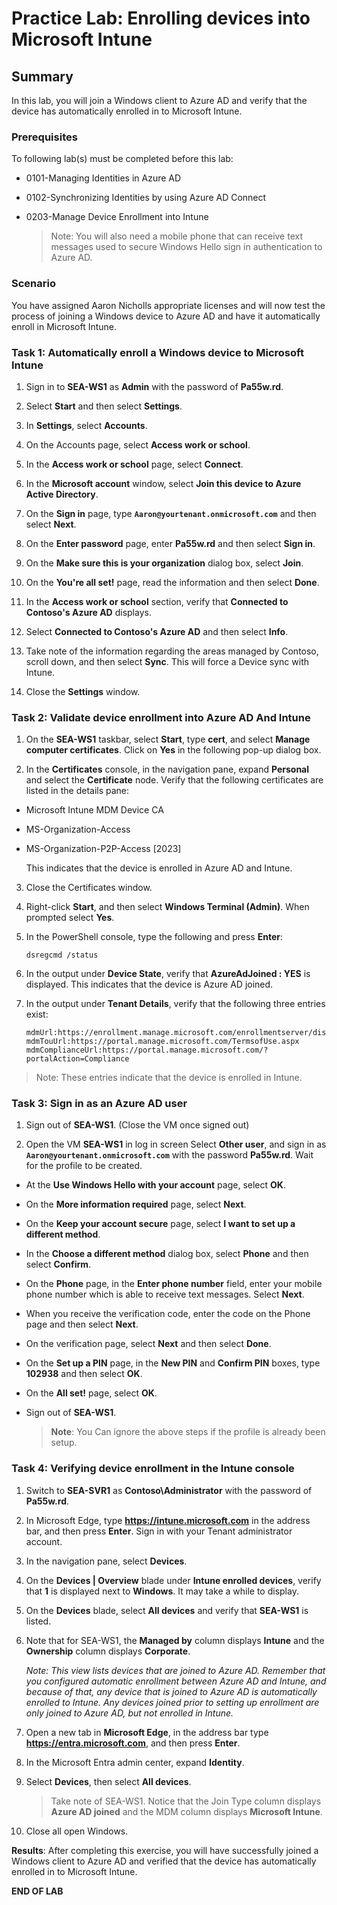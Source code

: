 # Practice Lab: Enrolling devices into Microsoft Intune

## Summary

In this lab, you will join a Windows client to Azure AD and verify that the device has automatically enrolled in to Microsoft Intune.

### Prerequisites

To following lab(s) must be completed before this lab:

- 0101-Managing Identities in Azure AD

- 0102-Synchronizing Identities by using Azure AD Connect

- 0203-Manage Device Enrollment into Intune

  > Note: You will also need a mobile phone that can receive text messages used to secure Windows Hello sign in authentication to Azure AD.

### Scenario

You have assigned Aaron Nicholls appropriate licenses and will now test the process of joining a Windows device to Azure AD and have it automatically enroll in Microsoft Intune.

### Task 1: Automatically enroll a Windows device to Microsoft Intune

1. Sign in to **SEA-WS1** as **Admin** with the password of **Pa55w.rd**.

2. Select **Start** and then select **Settings**.

3. In **Settings**, select **Accounts**.

4. On the Accounts page, select **Access work or school**.

5. In the **Access work or school** page, select **Connect**.

6. In the **Microsoft account** window, select **Join this device to Azure Active Directory**.

7. On the **Sign in** page, type **`Aaron@yourtenant.onmicrosoft.com`** and then select **Next**.


8. On the **Enter password** page, enter **Pa55w.rd** and then select **Sign in**.

9. On the **Make sure this is your organization** dialog box, select **Join**.

10. On the **You're all set!** page, read the information and then select **Done**.

11. In the **Access work or school** section, verify that **Connected to Contoso's Azure AD** displays.

12. Select **Connected to Contoso's Azure AD** and then select **Info**.

13. Take note of the information regarding the areas managed by Contoso, scroll down, and then select **Sync**. This will force a Device sync with Intune.

14. Close the **Settings** window.

### Task 2: Validate device enrollment into Azure AD And Intune

1. On the **SEA-WS1** taskbar, select **Start**, type **cert**, and select **Manage computer certificates**. Click on **Yes** in the following pop-up dialog box.
    
2. In the **Certificates** console, in the navigation pane, expand **Personal** and select the **Certificate** node. Verify that the following certificates are listed in the details pane:

-   Microsoft Intune MDM Device CA
-   MS-Organization-Access
-   MS-Organization-P2P-Access \[2023\]

    This indicates that the device is enrolled in Azure AD and Intune.

3. Close the Certificates window.

4. Right-click **Start**, and then select **Windows Terminal (Admin)**. When prompted select **Yes**.

5. In the PowerShell console, type the following and press **Enter**: 

    ```
    dsregcmd /status
    ```

6. In the output under **Device State**, verify that **AzureAdJoined : YES** is displayed. This indicates that the device is Azure AD joined.

7. In the output under **Tenant Details**, verify that the following three entries exist:

    ```
    mdmUrl:https://enrollment.manage.microsoft.com/enrollmentserver/discovery.svc
    mdmTouUrl:https://portal.manage.microsoft.com/TermsofUse.aspx
    mdmComplianceUrl:https://portal.manage.microsoft.com/?portalAction=Compliance
    ```

> Note: These entries indicate that the device is enrolled in Intune.

### Task 3: Sign in as an Azure AD user

1. Sign out of **SEA-WS1**. (Close the VM once signed out)

2. Open the VM **SEA-WS1** in log in screen Select **Other user**, and sign in as **`Aaron@yourtenant.onmicrosoft.com`** with the password **Pa55w.rd**. Wait for the profile to be created.

 - At the **Use Windows Hello with your account** page, select **OK**.

 - On the **More information required** page, select **Next**.

 - On the **Keep your account secure** page, select **I want to set up a different method**.

 - In the **Choose a different method** dialog box, select **Phone** and then select **Confirm**.

 - On the **Phone** page, in the **Enter phone number** field, enter your mobile phone number which is able to receive text messages. Select **Next**.

 - When you receive the verification code, enter the code on the Phone page and then select **Next**.

 - On the verification page, select **Next** and then select **Done**.

 - On the **Set up a PIN** page, in the **New PIN** and **Confirm PIN** boxes, type **102938** and then select **OK**.

 - On the **All set!** page, select **OK**.

 - Sign out of **SEA-WS1**.

   >**Note**: You Can ignore the above steps if the profile is already been setup.

### Task 4: Verifying device enrollment in the Intune console

1. Switch to **SEA-SVR1** as **Contoso\Administrator** with the password of **Pa55w.rd**. 

2. In Microsoft Edge, type **https://intune.microsoft.com** in the address bar, and then press **Enter**. Sign in with your Tenant administrator account.

3. In the navigation pane, select **Devices**.

4. On the **Devices | Overview** blade under **Intune enrolled devices**, verify that **1** is displayed next to **Windows**. It may take a while to display.

5. On the **Devices** blade, select **All devices** and verify that **SEA-WS1** is listed.

6. Note that for SEA-WS1, the **Managed by** column displays **Intune** and the **Ownership** column displays **Corporate**. 

   _Note: This view lists devices that are joined to Azure AD. Remember that you configured automatic enrollment between Azure AD and Intune, and because of that, any device that is joined to Azure AD is automatically enrolled to Intune. Any devices joined prior to setting up enrollment are only joined to Azure AD, but not enrolled in Intune._

7. Open a new tab in **Microsoft Edge**, in the address bar type **https://entra.microsoft.com**, and then press **Enter**.

8. In the Microsoft Entra admin center, expand **Identity**.

9. Select **Devices**, then select **All devices**. 

   > Take note of SEA-WS1. Notice that the Join Type column displays **Azure AD joined** and the MDM column displays **Microsoft Intune**.

10. Close all open Windows.

**Results**: After completing this exercise, you will have successfully joined a Windows client to Azure AD and verified that the device has automatically enrolled in to Microsoft Intune.

**END OF LAB**
